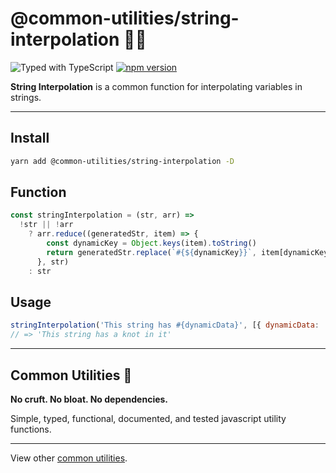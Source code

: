 # @common-utilities/string-interpolation 🧰🧵

![Typed with TypeScript](https://flat.badgen.net/badge/icon/Typed?icon=typescript&label&labelColor=blue&color=555555)
[![npm version](https://badge.fury.io/js/%40common-utilities%2Fstring-interpolation.svg)](https://badge.fury.io/js/%40common-utilities%2Fstring-interpolation)

**String Interpolation** is a common function for interpolating variables in strings.

---

## Install

```bash
yarn add @common-utilities/string-interpolation -D
```

## Function

```javascript
const stringInterpolation = (str, arr) =>
  !str || !arr
    ? arr.reduce((generatedStr, item) => {
        const dynamicKey = Object.keys(item).toString()
        return generatedStr.replace(`#{${dynamicKey}}`, item[dynamicKey])
      }, str)
    : str
```

## Usage

```javascript
stringInterpolation('This string has #{dynamicData}', [{ dynamicData: 'a knot in it' }])
// => 'This string has a knot in it'
```

---

## Common Utilities 🧰

**No cruft. No bloat. No dependencies.**

Simple, typed, functional, documented, and tested javascript utility functions.

---

View other [common utilities](https://github.com/yowainwright/common-utilities).
